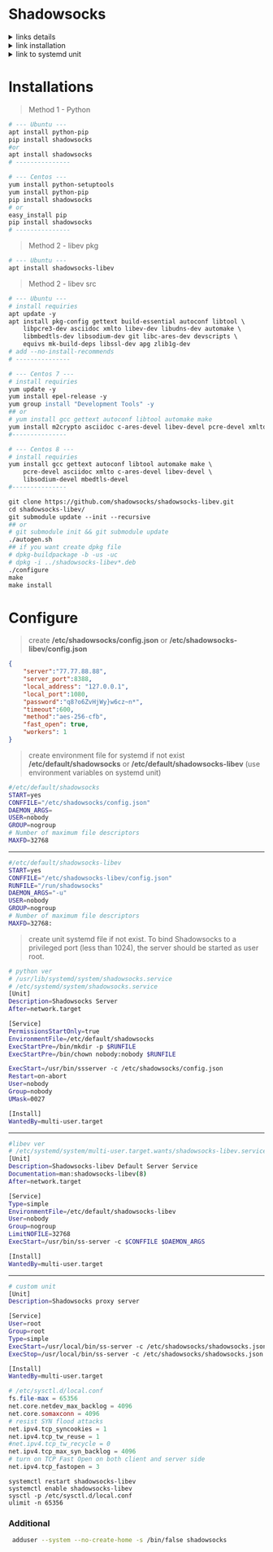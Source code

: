 Shadowsocks
====

<d>
<details>
    <summary> links details </summary>

[arch](https://wiki.archlinux.org/title/Shadowsocks)

[habr](https://habr.com/ru/post/358126/)

[shadowsocks.org](https://shadowsocks.org/guide/stream.html)

[crypt compare](https://crypto.stackexchange.com/questions/18266/use-aes-256-or-aes-ctr-256-for-one-block#18271)

[Optimizing shadowsocks](https://github.com/shadowsocks/shadowsocks/wiki/Optimizing-Shadowsocks)

[4pda](https://4pda.to/forum/index.php?showtopic=744431&st=3040)

</details>
</d>

<d>
<details>
    <summary> link installation </summary>

[python](https://github.com/dgkang/shadowsocks-python)

<ul>
<li>

[libev ubuntu](https://supporthost.in/how-to-install-shadowsocks-on-ubuntu/)</li>
<li>

[libev ubuntu chinese](https://pioneerlfn.github.io/2019/12/02/shadowsocks/)</li>
<li>

[libev ubuntu and client sets](https://www.linuxbabe.com/ubuntu/shadowsocks-libev-proxy-server-ubuntu)</li>
<li>

[libev ubuntu 2](https://blog.wtigga.com/shadowsocks/)</li>
</ul>

<li>-----------</li>

<ul>
<li>

[libev src](https://losst.ru/nastrojka-shadowsocks)</li>
<li>

[libev src centos7 + client settings](https://serverdiary.com/linux/how-to-install-shadowsocks-server-on-centos-7/)</li>
<li>

[libev centos](https://www.hostens.com/knowledgebase/how-to-install-and-configure-shadowsocks-server/)</li>
</ul>

<li>-----------</li>

<ul>
<li>

[libev snap](https://upcloud.com/resources/tutorials/install-shadowsocks-libev-socks5-proxy)</li>
<li>

[libev snap 1](https://ip-calculator.ru/blog/ask/kak-ustanovit-proksi-server-shadowsocks-libev-socks5/)</li>
</ul>

[many method](https://www.oilandfish.com/posts/shadowsocks-libev.html)

[rust](https://4pda.to/forum/index.php?showtopic=744431&st=1580#entry96860833)

[vray plugin ubuntu](http://renbuar.blogspot.com/2020/04/ubuntu-2004-shadowsocks-over-websocket.html)

[install and settings client](https://www.linode.com/docs/guides/create-a-socks5-proxy-server-with-shadowsocks-on-ubuntu-and-centos7/?amp;_ga=2.220322520.1193236751.1582119770-1740799406.1579098235&lang=en)

</details>
</d>

<d>
<details>
    <summary> link to systemd unit </summary>

[gist](https://gist.github.com/zhiguangwang/a8e51a90b5b902529af9dd517849d568)

[github](https://github.com/shadowsocks/shadowsocks-rust/issues/103)

[chinese](https://yuyi.io/2015/12/29/shadowsocks-systemd/)

<ul>
<li>

[solutions superuser.com](https://superuser.com/questions/1436616/systemctl-cannot-start-service-code-exited-status-0-success)</li>
<li>

[solutions github](https://github.com/shadowsocks/shadowsocks-libev/issues/1949)</li>
<li>

[solutions stackexchange](https://unix.stackexchange.com/questions/679837/where-is-the-user-shadows-shadowsocks-defined)
</li>
</ul>

</details>
</d>


# Installations

> Method 1 - Python
```apache
# --- Ubuntu ---
apt install python-pip
pip install shadowsocks
#or
apt install shadowsocks
# ---------------

# --- Centos ---
yum install python-setuptools
yum install python-pip
pip install shadowsocks
# or
easy_install pip
pip install shadowsocks
# ---------------
```

> Method 2 - libev pkg
```apache
# --- Ubuntu ---
apt install shadowsocks-libev


```

> Method 2 - libev src
```apache
# --- Ubuntu ---
# install requiries
apt update -y
apt install pkg-config gettext build-essential autoconf libtool \
    libpcre3-dev asciidoc xmlto libev-dev libudns-dev automake \
    libmbedtls-dev libsodium-dev git libc-ares-dev devscripts \
    equivs mk-build-deps libssl-dev apg zlib1g-dev
# add --no-install-recommends
# ---------------

# --- Centos 7 ---
# install requiries
yum update -y
yum install epel-release -y
yum group install "Development Tools" -y
## or 
# yum install gcc gettext autoconf libtool automake make
yum install m2crypto asciidoc c-ares-devel libev-devel pcre-devel xmlto udns-devel git
#---------------

# --- Centos 8 ---
# install requiries
yum install gcc gettext autoconf libtool automake make \
    pcre-devel asciidoc xmlto c-ares-devel libev-devel \
    libsodium-devel mbedtls-devel
#---------------

git clone https://github.com/shadowsocks/shadowsocks-libev.git
cd shadowsocks-libev/
git submodule update --init --recursive
## or 
# git submodule init && git submodule update
./autogen.sh
## if you want create dpkg file
# dpkg-buildpackage -b -us -uc
# dpkg -i ../shadowsocks-libev*.deb
./configure
make
make install
```

# Configure

> create **/etc/shadowsocks/config.json** or **/etc/shadowsocks-libev/config.json**

```json
{
    "server":"77.77.88.88",
    "server_port":8388,
    "local_address": "127.0.0.1",
    "local_port":1080,
    "password":"q8?o6ZvHjWy}w6cz~n*",
    "timeout":600,
    "method":"aes-256-cfb",
    "fast_open": true,
    "workers": 1
}
```

> create environment file for systemd if not exist **/etc/default/shadowsocks** or **/etc/default/shadowsocks-libev** (use environment variables on systemd unit)

```bash
#/etc/default/shadowsocks
START=yes
CONFFILE="/etc/shadowsocks/config.json"
DAEMON_ARGS=
USER=nobody
GROUP=nogroup
# Number of maximum file descriptors
MAXFD=32768
```
----------
```bash
#/etc/default/shadowsocks-libev
START=yes
CONFFILE="/etc/shadowsocks-libev/config.json"
RUNFILE="/run/shadowsocks"
DAEMON_ARGS="-u"
USER=nobody
GROUP=nogroup
# Number of maximum file descriptors
MAXFD=32768:
```

> create unit systemd file if not exist. To bind Shadowsocks to a privileged port (less than 1024), the server should be started as user root.
```bash
# python ver
# /usr/lib/systemd/system/shadowsocks.service
# /etc/systemd/system/shadowsocks.service
[Unit]
Description=Shadowsocks Server
After=network.target

[Service]
PermissionsStartOnly=true
EnvironmentFile=/etc/default/shadowsocks
ExecStartPre=/bin/mkdir -p $RUNFILE
ExecStartPre=/bin/chown nobody:nobody $RUNFILE

ExecStart=/usr/bin/ssserver -c /etc/shadowsocks/config.json
Restart=on-abort
User=nobody
Group=nobody
UMask=0027

[Install]
WantedBy=multi-user.target
```
---------
```bash
#libev ver
# /etc/systemd/system/multi-user.target.wants/shadowsocks-libev.service
[Unit]
Description=Shadowsocks-libev Default Server Service
Documentation=man:shadowsocks-libev(8)
After=network.target

[Service]
Type=simple
EnvironmentFile=/etc/default/shadowsocks-libev
User=nobody
Group=nogroup
LimitNOFILE=32768
ExecStart=/usr/bin/ss-server -c $CONFFILE $DAEMON_ARGS

[Install]
WantedBy=multi-user.target
```
--------
```bash
# custom unit
[Unit]
Description=Shadowsocks proxy server

[Service]
User=root
Group=root
Type=simple
ExecStart=/usr/local/bin/ss-server -c /etc/shadowsocks/shadowsocks.json -a shadowsocks -v start
ExecStop=/usr/local/bin/ss-server -c /etc/shadowsocks/shadowsocks.json -a shadowsocks -v stop

[Install]
WantedBy=multi-user.target
```

```php
# /etc/sysctl.d/local.conf
fs.file-max = 65356
net.core.netdev_max_backlog = 4096
net.core.somaxconn = 4096
# resist SYN flood attacks
net.ipv4.tcp_syncookies = 1
net.ipv4.tcp_tw_reuse = 1
#net.ipv4.tcp_tw_recycle = 0
net.ipv4.tcp_max_syn_backlog = 4096
# turn on TCP Fast Open on both client and server side
net.ipv4.tcp_fastopen = 3
```

```nginx
systemctl restart shadowsocks-libev
systemctl enable shadowsocks-libev
sysctl -p /etc/sysctl.d/local.conf
ulimit -n 65356
```

### Additional
 
```bash
 adduser --system --no-create-home -s /bin/false shadowsocks
 
```

